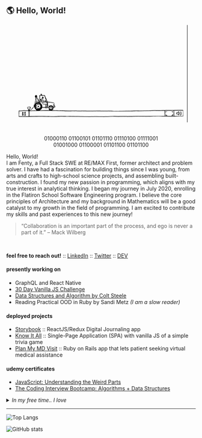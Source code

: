 ## :earth_americas: Hello, World!

<div align="center">
  <img src="./icons/main.gif">
</div>

<br>
  
<p align="center">
  01000110 01100101 01101110 01110100 01111001<br>
  01001000 01100001 01101100 01101100
</p>

<p>
Hello, World!<br>
I am Fenty, a Full Stack SWE at RE/MAX First, former architect and problem solver. I have had a fascination for building things since I was young, from arts and crafts to high-school science projects, and assembling built-construction. I found my new passion in programming, which aligns with my true interest in analytical thinking. I began my journey in July 2020, enrolling in the Flatiron School Software Engineering program. I believe the core principles of Architecture and my background in Mathematics will be a good catalyst to my growth in the field of programming. I am excited to contribute my skills and past experiences to this new journey!
</p>

> <p>“Collaboration is an important part of the process, and ego is never a part of it.” 
> – Mack Wilberg</p>

<br>

<strong>feel free to reach out!</strong> :: <a href="https://www.linkedin.com/in/fentybit/" target="_blank">LinkedIn</a> :: <a href="https://twitter.com/fentybit" target="_blank">Twitter</a> :: <a href="https://dev.to/fentybit" target="_blank">DEV</a>

#### presently working on

<ul>
  <li>GraphQL and React Native</a>
  <li><a href="https://javascript30.com/">30 Day Vanilla JS Challenge</a>
  <li><a href="https://www.udemy.com/course/js-algorithms-and-data-structures-masterclass/">Data Structures and Algorithm by Colt Steele</a>
  <li>Reading Practical OOD in Ruby by Sandi Metz <em>(I am a slow reader)</em></li>
</ul>

#### deployed projects

<ul>
  <li><a href="https://your-storybook.netlify.app/">Storybook</a> :: ReactJS/Redux Digital Journaling app 
  <li><a href="https://lets-know-it-all.netlify.app/">Know It All</a> :: Single-Page Application (SPA) with vanilla JS of a simple trivia game
  <li><a href="https://plan-my-md-visit.herokuapp.com/">Plan My MD Visit</a> :: Ruby on Rails app that lets patient seeking virtual medical assistance
</ul>

#### udemy certificates

<ul>
  <li><a href="./udemy/JS_Understanding_the_Weird_Parts.jpg">JavaScript: Understanding the Weird Parts</a>
  <li><a href="./udemy/The_Coding_Interview_Bootcamp_DSA.jpg">The Coding Interview Bootcamp: Algorithms + Data Structures</a>
</ul>

<details>
  <summary><i>In my free time.. I love</i></summary>
  <ul>
    <li>:stew: Cooking</li>
    <li>:dog2: Hiking with my <a href="https://www.instagram.com/shibaogram/">Doge</a></li>
    <li>:basketball: Watching Lakers games, go Caruso!</li>
    <li>:books: Reading</li>
  <ul>
</details>
    
---
    
![Top Langs](https://github-readme-stats.vercel.app/api/top-langs/?username=fentybit&layout=compact&theme=graywhite)

![GitHub stats](https://github-readme-stats.vercel.app/api?username=fentybit&show_icons=true&theme=graywhite)
